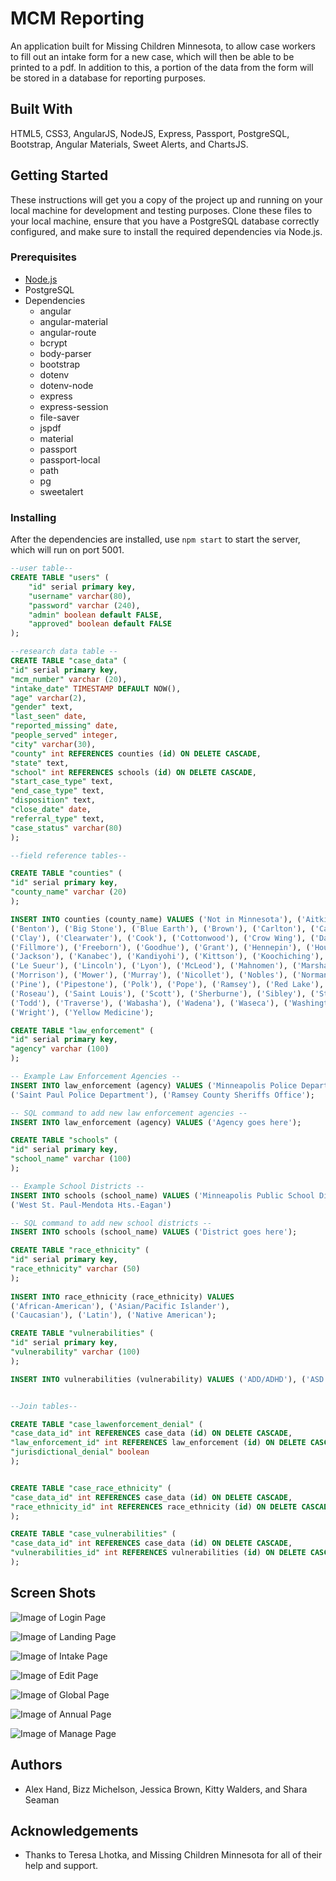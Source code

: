 # MCM Reporting

An application built for Missing Children Minnesota, to allow case workers to fill out an intake form for a new case, which will then be able to be printed to a pdf. In addition to this, a portion of the data from the form will be stored in a database for reporting purposes.

## Built With

HTML5, CSS3, AngularJS, NodeJS, Express, Passport, PostgreSQL, Bootstrap, Angular Materials, Sweet Alerts, and ChartsJS.

## Getting Started

These instructions will get you a copy of the project up and running on your local machine for development and testing purposes. 
Clone these files to your local machine, ensure that you have a PostgreSQL database correctly configured, and make sure to install the required dependencies via Node.js.

### Prerequisites

- [Node.js](https://nodejs.org/en/)
- PostgreSQL
- Dependencies
	- angular
	- angular-material
	- angular-route
	- bcrypt
	- body-parser
	- bootstrap
	- dotenv
	- dotenv-node
	- express
	- express-session
	- file-saver
	- jspdf
	- material
	- passport
	- passport-local
	- path
	- pg
	- sweetalert

### Installing

After the dependencies are installed, use ```npm start``` to start the server, which will run on port 5001.

```sql
--user table--
CREATE TABLE "users" (
    "id" serial primary key,
    "username" varchar(80),
    "password" varchar (240),
    "admin" boolean default FALSE,
	"approved" boolean default FALSE
);

--research data table --
CREATE TABLE "case_data" (
"id" serial primary key,
"mcm_number" varchar (20), 
"intake_date" TIMESTAMP DEFAULT NOW(),
"age" varchar(2),
"gender" text, 
"last_seen" date,
"reported_missing" date,
"people_served" integer,
"city" varchar(30),
"county" int REFERENCES counties (id) ON DELETE CASCADE,
"state" text,
"school" int REFERENCES schools (id) ON DELETE CASCADE,
"start_case_type" text,
"end_case_type" text,
"disposition" text,
"close_date" date,
"referral_type" text,
"case_status" varchar(80)
);

--field reference tables--

CREATE TABLE "counties" (
"id" serial primary key,
"county_name" varchar (20)
);

INSERT INTO counties (county_name) VALUES ('Not in Minnesota'), ('Aitkin'), ('Anoka'), ('Becker'), ('Beltrami'), 
('Benton'), ('Big Stone'), ('Blue Earth'), ('Brown'), ('Carlton'), ('Carver'), ('Cass'), ('Chippewa'), ('Chisago'), 
('Clay'), ('Clearwater'), ('Cook'), ('Cottonwood'), ('Crow Wing'), ('Dakota'), ('Dodge'), ('Douglas'), ('Faribault'), 
('Fillmore'), ('Freeborn'), ('Goodhue'), ('Grant'), ('Hennepin'), ('Houston'), ('Hubbard'), ('Isanti'), ('Itasca'), 
('Jackson'), ('Kanabec'), ('Kandiyohi'), ('Kittson'), ('Koochiching'), ('Lac qui Parle'), ('Lake'), ('Lake of the Woods'), 
('Le Sueur'), ('Lincoln'), ('Lyon'), ('McLeod'), ('Mahnomen'), ('Marshall'), ('Martin'), ('Meeker'), ('Mille Lacs'), 
('Morrison'), ('Mower'), ('Murray'), ('Nicollet'), ('Nobles'), ('Norman'), ('Olmstead'), ('Otter Tail'), ('Pennington'), 
('Pine'), ('Pipestone'), ('Polk'), ('Pope'), ('Ramsey'), ('Red Lake'), ('Redwood'), ('Renville'), ('Rice'), ('Rock'), 
('Roseau'), ('Saint Louis'), ('Scott'), ('Sherburne'), ('Sibley'), ('Stearns'), ('Steele'), ('Stevens'), ('Swift'), 
('Todd'), ('Traverse'), ('Wabasha'), ('Wadena'), ('Waseca'), ('Washington'), ('Watonwan'), ('Wilkin'), ('Winona'), 
('Wright'), ('Yellow Medicine');

CREATE TABLE "law_enforcement" (
"id" serial primary key,
"agency" varchar (100)
);

-- Example Law Enforcement Agencies --
INSERT INTO law_enforcement (agency) VALUES ('Minneapolis Police Department'), ('Hennepin County Sheriffs Office'), 
('Saint Paul Police Department'), ('Ramsey County Sheriffs Office');

-- SQL command to add new law enforcement agencies -- 
INSERT INTO law_enforcement (agency) VALUES ('Agency goes here');

CREATE TABLE "schools" (
"id" serial primary key,
"school_name" varchar (100)
);

-- Example School Districts -- 
INSERT INTO schools (school_name) VALUES ('Minneapolis Public School District'), ('St. Paul Public School District'), 
('West St. Paul-Mendota Hts.-Eagan')

-- SQL command to add new school districts --
INSERT INTO schools (school_name) VALUES ('District goes here');

CREATE TABLE "race_ethnicity" (
"id" serial primary key,
"race_ethnicity" varchar (50)
);
    
INSERT INTO race_ethnicity (race_ethnicity) VALUES 
('African-American'), ('Asian/Pacific Islander'), 
('Caucasian'), ('Latin'), ('Native American');

CREATE TABLE "vulnerabilities" (
"id" serial primary key,
"vulnerability" varchar (100)
);

INSERT INTO vulnerabilities (vulnerability) VALUES ('ADD/ADHD'), ('ASD'), ('Alcohol use/abuse'), ('Anxiety'), ('Bipolar Disorder'), ('Depression (Clinical)'), ('Depression (Situational)'), ('Drug use/abuse'), ('Economic exploitation (history'), ('Emotional abuse (history)'), ('Gang association'), ('ODD'), ('Labor Exploitation (history)'), ('Luring/grooming by adult'), ('Luring/grooming by child'), ('Missing from care'), ('Physical Abuse (history)'), ('Runaway (history)'), ('Sexual Abuse (history)'), ('Sexual exploitation (history)'), ('Sexual Minority');


--Join tables--

CREATE TABLE "case_lawenforcement_denial" (
"case_data_id" int REFERENCES case_data (id) ON DELETE CASCADE,
"law_enforcement_id" int REFERENCES law_enforcement (id) ON DELETE CASCADE,
"jurisdictional_denial" boolean
);


CREATE TABLE "case_race_ethnicity" (
"case_data_id" int REFERENCES case_data (id) ON DELETE CASCADE,
"race_ethnicity_id" int REFERENCES race_ethnicity (id) ON DELETE CASCADE
);

CREATE TABLE "case_vulnerabilities" (
"case_data_id" int REFERENCES case_data (id) ON DELETE CASCADE,
"vulnerabilities_id" int REFERENCES vulnerabilities (id) ON DELETE CASCADE
);
```

## Screen Shots

![Image of Login Page](https://github.com/mcmdevproject/mcmreporting/blob/master/server/public/images/ScreenShotLogin.png)

![Image of Landing Page](https://github.com/mcmdevproject/mcmreporting/blob/master/server/public/images/ScreenShotLanding.png)

![Image of Intake Page](https://github.com/mcmdevproject/mcmreporting/blob/master/server/public/images/ScreenShotIntake.png)

![Image of Edit Page](https://github.com/mcmdevproject/mcmreporting/blob/master/server/public/images/ScreenShotEdit.png)

![Image of Global Page](https://github.com/mcmdevproject/mcmreporting/blob/master/server/public/images/ScreenShotGlobal.png)

![Image of Annual Page](https://github.com/mcmdevproject/mcmreporting/blob/master/server/public/images/ScreenShotAnnual.png)

![Image of Manage Page](https://github.com/mcmdevproject/mcmreporting/blob/master/server/public/images/ScreenShotManage.png)

## Authors

* Alex Hand, Bizz Michelson, Jessica Brown, Kitty Walders, and Shara Seaman

## Acknowledgements

* Thanks to Teresa Lhotka, and Missing Children Minnesota for all of their help and support.